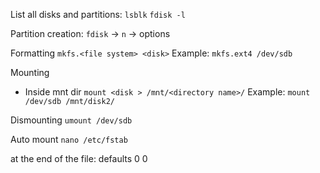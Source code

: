 List all disks and partitions:
`lsblk`
`fdisk -l` 

Partition creation:
`fdisk` -> `n` -> options

Formatting
`mkfs.<file system> <disk>`
Example: `mkfs.ext4 /dev/sdb`

Mounting
* Inside mnt dir
`mount <disk > /mnt/<directory name>/`
Example:
`mount /dev/sdb /mnt/disk2/`

Dismounting
`umount /dev/sdb`

Auto mount
`nano /etc/fstab`

<p> at the end of the file: 
<disk> <destiny> <file system> defaults 0 0 
</p>

